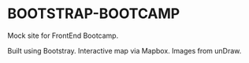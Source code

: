 # BOOTSTRAP-BOOTCAMP

Mock site for FrontEnd Bootcamp.

Built using Bootstray. Interactive map via Mapbox. Images from unDraw.

